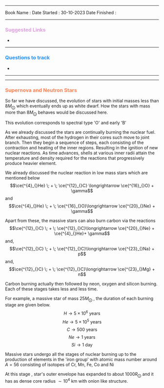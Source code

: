 

<hr>

Book Name : 
Date Started : 30-10-2023
Date Finished : 

<hr>

### <span  style = "color:Plum">Suggested Links </span>
+ 

<hr>


### <span  style = "color:dodgerblue">Questions to track </span>
+ 


<hr>
<hr>


### <span  style = "color:Coral">Supernova and Neutron Stars</span>

So far we have discussed, the evolution of stars with initial masses less than 8$M_\bigodot$ which eventually ends up as white dwarf. How the stars with mass more than 8$M_\bigodot$ behaves would be discussed here. 

This evolution corresponds to spectral type '$\text{O}$' and early '$\text{B}$'

As we already discussed the stars are continually burning the nuclear fuel. After exhausting, most of the hydrogen in their cores such move to joint branch. Then they begin a sequence of steps, each consisting of the contraction and heating of the inner regions. Resulting in the ignition of new nuclear reactions. As time advances, shells at various inner radii attain the temperature and density required for the reactions that progressively produce heavier element.

We already discussed the nuclear reaction in low mass stars which are mentioned below
$$\ce{^{4}_{}He} \; + \; \ce{^{12}_{}C} \longrightarrow \ce{^{16}_{}O} + \gamma$$
and 
$$\ce{^{4}_{}He} \; + \; \ce{^{16}_{}O}\longrightarrow \ce{^{20}_{}Ne} + \gamma$$

Apart from these, the massive stars can also burn carbon via the reactions
$$\ce{^{12}_{}C} \; + \; \ce{^{12}_{}C}\longrightarrow \ce{^{20}_{}Ne} + \ce{^{4}_{}He}+ \gamma$$
and, 
$$\ce{^{12}_{}C} \; + \; \ce{^{12}_{}C}\longrightarrow \ce{^{23}_{}Na} + p$$
and, 
$$\ce{^{12}_{}C} \; + \; \ce{^{12}_{}C}\longrightarrow \ce{^{23}_{}Mg} + n$$

Carbon burning actually then followed by neon, oxygen and silicon burning. Each of these stages takes less and less time. 

For example, a massive star of mass 25$M_\bigodot$ , the duration of each burning stage are given below. 
$$H \longrightarrow 5 \times10^{6}\text{ years}$$
$$He \longrightarrow 5 \times10^{5}\text{ years}$$
$$C \longrightarrow 500\text{ years}$$
$$Ne \longrightarrow 1 \text{ years}$$
$$Si \longrightarrow 1\text{ day}$$

Massive stars undergo all the stages of nuclear burning up to the production of elements in the 'iron group' with atomic mass number around $A = 56$ consisting of isotopes of $\text{Cr, Mn, Fe, Co and Ni}$

At this stage , star's outer envelope has expanded to about 1000$R_\bigodot$ and it has as dense core radius $\sim 10^{4}\text{ km}$ with onion like structure. 